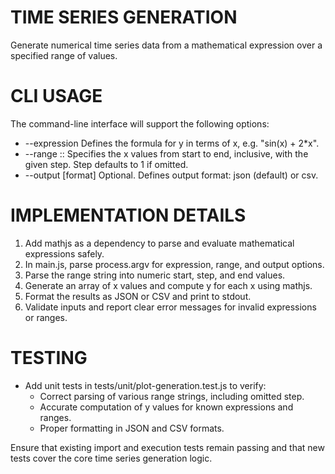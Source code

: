 # TIME SERIES GENERATION

Generate numerical time series data from a mathematical expression over a specified range of values.

# CLI USAGE

The command-line interface will support the following options:

- --expression <expr>  Defines the formula for y in terms of x, e.g. "sin(x) + 2*x".
- --range <start>:<step>:<end>  Specifies the x values from start to end, inclusive, with the given step. Step defaults to 1 if omitted.
- --output [format]  Optional. Defines output format: json (default) or csv.

# IMPLEMENTATION DETAILS

1. Add mathjs as a dependency to parse and evaluate mathematical expressions safely.
2. In main.js, parse process.argv for expression, range, and output options.
3. Parse the range string into numeric start, step, and end values.
4. Generate an array of x values and compute y for each x using mathjs.
5. Format the results as JSON or CSV and print to stdout.
6. Validate inputs and report clear error messages for invalid expressions or ranges.

# TESTING

- Add unit tests in tests/unit/plot-generation.test.js to verify:
  - Correct parsing of various range strings, including omitted step.
  - Accurate computation of y values for known expressions and ranges.
  - Proper formatting in JSON and CSV formats.

Ensure that existing import and execution tests remain passing and that new tests cover the core time series generation logic.